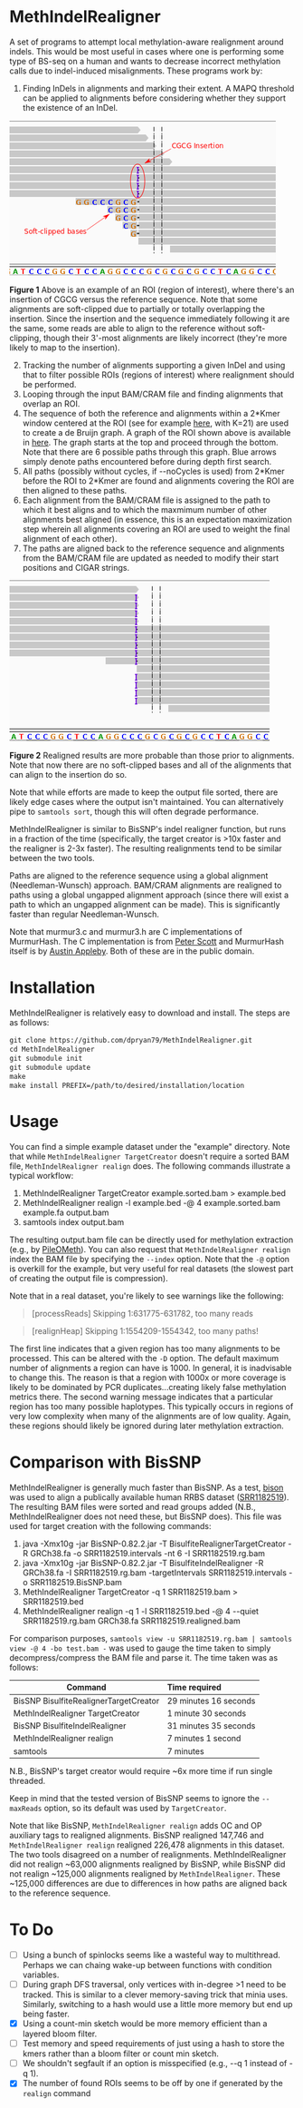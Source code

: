 MethIndelRealigner
==================
A set of programs to attempt local methylation-aware realignment around indels. This would be most useful in cases where one is performing some type of BS-seq on a human and wants to decrease incorrect methylation calls due to indel-induced misalignments. These programs work by:
 1. Finding InDels in alignments and marking their extent. A MAPQ threshold can be applied to alignments before considering whether they support the existence of an InDel.

   ![An example ROI due to an insertion](https://raw.githubusercontent.com/dpryan79/MethIndelRealigner/master/images/InDelExample.annotated.png)

   **Figure 1** Above is an example of an ROI (region of interest), where there's an insertion of CGCG versus the reference sequence. Note that some alignments are soft-clipped due to partially or totally overlapping the insertion. Since the insertion and the sequence immediately following it are the same, some reads are able to align to the reference without soft-clipping, though their 3'-most alignments are likely incorrect (they're more likely to map to the insertion).

 2. Tracking the number of alignments supporting a given InDel and using that to filter possible ROIs (regions of interest) where realignment should be performed.
 3. Looping through the input BAM/CRAM file and finding alignments that overlap an ROI.
 4. The sequence of both the reference and alignments within a 2\*Kmer window centered at the ROI (see for example [here](http://raw.githubusercontent.com/dpryan79/MethIndelRealigner/master/images/BigWindowForKmerExample.annotated.png), with K=21) are used to create a de Bruijn graph. A graph of the ROI shown above is available in [here](http://raw.githubusercontent.com/dpryan79/MethIndelRealigner/master/images/graph.pdf). The graph starts at the top and proceed through the bottom. Note that there are 6 possible paths through this graph. Blue arrows simply denote paths encountered before during depth first search.
 5. All paths (possibly without cycles, if --noCycles is used) from 2\*Kmer before the ROI to 2\*Kmer are found and alignments covering the ROI are then aligned to these paths.
 6. Each alignment from the BAM/CRAM file is assigned to the path to which it best aligns and to which the maxmimum number of other alignments best aligned (in essence, this is an expectation maximization step wherein all alignments covering an ROI are used to weight the final alignment of each other).
 7. The paths are aligned back to the reference sequence and alignments from the BAM/CRAM file are updated as needed to modify their start positions and CIGAR strings.

   ![Post-realignment](https://raw.githubusercontent.com/dpryan79/MethIndelRealigner/master/images/RealignedExample.png)

   **Figure 2** Realigned results are more probable than those prior to alignments. Note that now there are no soft-clipped bases and all of the alignments that can align to the insertion do so.

Note that while efforts are made to keep the output file sorted, there are likely edge cases where the output isn't maintained. You can alternatively pipe to `samtools sort`, though this will often degrade performance.

MethIndelRealigner is similar to BisSNP's indel realigner function, but runs in a fraction of the time (specifically, the target creator is >10x faster and the realigner is 2-3x faster). The resulting realignments tend to be similar between the two tools.

Paths are aligned to the reference sequence using a global alignment (Needleman-Wunsch) approach. BAM/CRAM alignments are realigned to paths using a global ungapped alignment approach (since there will exist a path to which an ungapped alignment can be made). This is significantly faster than regular Needleman-Wunsch.

Note that murmur3.c and murmur3.h are C implementations of MurmurHash. The C implementation is from [Peter Scott](https://github.com/PeterScott/murmur3) and MurmurHash itself is by [Austin Appleby](https://code.google.com/p/smhasher/wiki/MurmurHash3). Both of these are in the public domain.

Installation
============
MethIndelRealigner is relatively easy to download and install. The steps are as follows:

    git clone https://github.com/dpryan79/MethIndelRealigner.git
    cd MethIndelRealigner
    git submodule init
    git submodule update
    make
    make install PREFIX=/path/to/desired/installation/location

Usage
=====
You can find a simple example dataset under the "example" directory. Note that while `MethIndelRealigner TargetCreator` doesn't require a sorted BAM file, `MethIndelRealigner realign` does. The following commands illustrate a typical workflow:

 1. MethIndelRealigner TargetCreator example.sorted.bam > example.bed
 2. MethIndelRealigner realign -l example.bed -@ 4 example.sorted.bam example.fa output.bam
 3. samtools index output.bam

The resulting output.bam file can be directly used for methylation extraction (e.g., by [PileOMeth](https://github.com/dpryan79/PileOMeth)). You can also request that `MethIndelRealigner realign` index the BAM file by specifying the `--index` option. Note that the `-@` option is overkill for the example, but very useful for real datasets (the slowest part of creating the output file is compression).

Note that in a real dataset, you're likely to see warnings like the following:

> [processReads] Skipping 1:631775-631782, too many reads

> [realignHeap] Skipping 1:1554209-1554342, too many paths!

The first line indicates that a given region has too many alignments to be processed. This can be altered with the `-D` option. The default maximum number of alignments a region can have is 1000. In general, it is inadvisable to change this. The reason is that a region with 1000x or more coverage is likely to be dominated by PCR duplicates...creating likely false methylation metrics there. The second warning message indicates that a particular region has too many possible haplotypes. This typically occurs in regions of very low complexity when many of the alignments are of low quality. Again, these regions should likely be ignored during later methylation extraction.

Comparison with BisSNP
======================
MethIndelRealigner is generally much faster than BisSNP. As a test, [bison](https://github.com/dpryan79/bison) was used to align a publically available human RRBS dataset ([SRR1182519](http://www.ebi.ac.uk/ena/data/view/SRR1182519)). The resulting BAM files were sorted and read groups added (N.B., MethIndelRealigner does not need these, but BisSNP does). This file was used for target creation with the following commands:

 1. java -Xmx10g -jar BisSNP-0.82.2.jar -T BisulfiteRealignerTargetCreator -R GRCh38.fa -o SRR1182519.intervals -nt 6 -I SRR1182519.rg.bam
 2. java -Xmx10g -jar BisSNP-0.82.2.jar -T BisulfiteIndelRealigner -R GRCh38.fa -I SRR1182519.rg.bam -targetIntervals SRR1182519.intervals -o SRR1182519.BisSNP.bam
 3. MethIndelRealigner TargetCreator -q 1 SRR1182519.bam > SRR1182519.bed
 4. MethIndelRealigner realign -q 1 -l SRR1182519.bed -@ 4 --quiet SRR1182519.rg.bam GRCh38.fa SRR1182519.realigned.bam

For comparison purposes, `samtools view -u SRR1182519.rg.bam | samtools view -@ 4 -bo test.bam -` was used to gauge the time taken to simply decompress/compress the BAM file and parse it. The time taken was as follows:

| Command                                | Time required                             |
|----------------------------------------|:------------------------------------------|
| BisSNP BisulfiteRealignerTargetCreator | 29 minutes 16 seconds                     |
| MethIndelRealigner TargetCreator       | 1 minute 30 seconds                       |
| BisSNP BisulfiteIndelRealigner         | 31 minutes 35 seconds                     |
| MethIndelRealigner realign             | 7 minutes 1 second                        |
| samtools                               | 7 minutes                                 |

N.B., BisSNP's target creator would require ~6x more time if run single threaded.

Keep in mind that the tested version of BisSNP seems to ignore the `--maxReads` option, so its default was used by `TargetCreator`.

Note that like BisSNP, `MethIndelRealigner realign` adds OC and OP auxiliary tags to realigned alignments. BisSNP realigned 147,746 and `MethIndelRealigner realign` realigned 226,478 alignments in this dataset. The two tools disagreed on a number of realignments. MethIndelRealigner did not realign ~63,000 alignments realigned by BisSNP, while BisSNP did not realign ~125,000 alignments realigned by `MethIndelRealigner`. These ~125,000 differences are due to differences in how paths are aligned back to the reference sequence.

To Do
=====
 - [ ] Using a bunch of spinlocks seems like a wasteful way to multithread. Perhaps we can chaing wake-up between functions with condition variables.
 - [ ] During graph DFS traversal, only vertices with in-degree >1 need to be tracked. This is similar to a clever memory-saving trick that minia uses. Similarly, switching to a hash would use a little more memory but end up being faster.
 - [X] Using a count-min sketch would be more memory efficient than a layered bloom filter.
 - [ ] Test memory and speed requirements of just using a hash to store the kmers rather than a bloom filter or count min sketch.
 - [ ] We shouldn't segfault if an option is misspecified (e.g., --q 1 instead of -q 1).
 - [X] The number of found ROIs seems to be off by one if generated by the `realign` command
